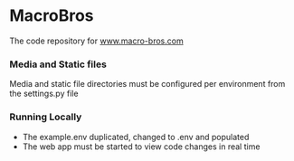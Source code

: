# MacroBros
The code repository for www.macro-bros.com

### Media and Static files
Media and static file directories must be configured per environment from the settings.py file

### Running Locally
- The example.env duplicated, changed to .env and populated
- The web app must be started to view code changes in real time

